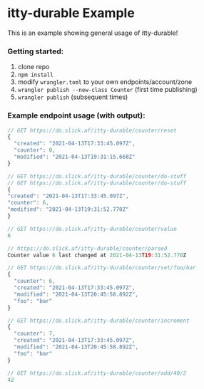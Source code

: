 # itty-durable Example

This is an example showing general usage of itty-durable!

### Getting started:
1. clone repo
2. `npm install`
3. modify `wrangler.toml` to your own endpoints/account/zone
4. `wrangler publish --new-class Counter` (first time publishing)
5. `wrangler publish` (subsequent times)

### Example endpoint usage (with output):
```js
// GET https://do.slick.af/itty-durable/counter/reset
{
  "created": "2021-04-13T17:33:45.097Z",
  "counter": 0,
  "modified": "2021-04-13T19:31:15.668Z"
}

// GET https://do.slick.af/itty-durable/counter/do-stuff
// GET https://do.slick.af/itty-durable/counter/do-stuff
{
"created": "2021-04-13T17:33:45.097Z",
"counter": 6,
"modified": "2021-04-13T19:31:52.770Z"
}

// GET https://do.slick.af/itty-durable/counter/value
6

// https://do.slick.af/itty-durable/counter/parsed
Counter value 6 last changed at 2021-04-13T19:31:52.770Z

// GET https://do.slick.af/itty-durable/counter/set/foo/bar
{
  "counter": 6,
  "created": "2021-04-13T17:33:45.097Z",
  "modified": "2021-04-13T20:45:58.892Z",
  "foo": "bar"
}

// GET https://do.slick.af/itty-durable/counter/increment
{
  "counter": 7,
  "created": "2021-04-13T17:33:45.097Z",
  "modified": "2021-04-13T20:45:58.892Z",
  "foo": "bar"
}

// GET https://do.slick.af/itty-durable/counter/add/40/2
42
```
